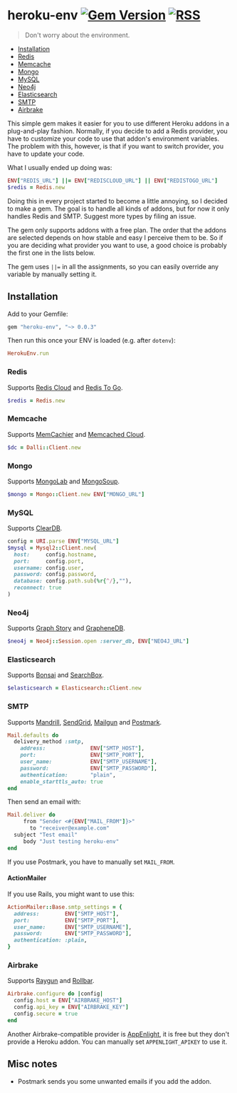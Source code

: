 # heroku-env [![Gem Version](https://badge.fury.io/rb/heroku-env.svg)](https://rubygems.org/gems/heroku-env) [![RSS](https://stefansundin.github.io/img/feed.png)](https://github.com/stefansundin/heroku-env/releases.atom)

> Don't worry about the environment.

- [Installation](#installation)
- [Redis](#redis)
- [Memcache](#memcache)
- [Mongo](#mongo)
- [MySQL](#mysql)
- [Neo4j](#neo4j)
- [Elasticsearch](#elasticsearch)
- [SMTP](#smtp)
- [Airbrake](#airbrake)

This simple gem makes it easier for you to use different Heroku addons in a plug-and-play fashion. Normally, if you decide to add a Redis provider, you have to customize your code to use that addon's environment variables. The problem with this, however, is that if you want to switch provider, you have to update your code.

What I usually ended up doing was:

```ruby
ENV["REDIS_URL"] ||= ENV["REDISCLOUD_URL"] || ENV["REDISTOGO_URL"]
$redis = Redis.new
```

Doing this in every project started to become a little annoying, so I decided to make a gem. The goal is to handle all kinds of addons, but for now it only handles Redis and SMTP. Suggest more types by filing an issue.

The gem only supports addons with a free plan. The order that the addons are selected depends on how stable and easy I perceive them to be. So if you are deciding what provider you want to use, a good choice is probably the first one in the lists below.

The gem uses `||=` in all the assignments, so you can easily override any variable by manually setting it.


## Installation

Add to your Gemfile:

```ruby
gem "heroku-env", "~> 0.0.3"
```

Then run this once your ENV is loaded (e.g. after `dotenv`):

```ruby
HerokuEnv.run
```


### Redis

Supports [Redis Cloud](https://addons.heroku.com/rediscloud) and [Redis To Go](https://addons.heroku.com/redistogo).

```ruby
$redis = Redis.new
```

### Memcache

Supports [MemCachier](https://addons.heroku.com/memcachier) and [Memcached Cloud](https://addons.heroku.com/memcachedcloud).

```ruby
$dc = Dalli::Client.new
```

### Mongo

Supports [MongoLab](https://addons.heroku.com/mongolab) and [MongoSoup](https://addons.heroku.com/mongosoup).

```ruby
$mongo = Mongo::Client.new ENV["MONGO_URL"]
```

### MySQL

Supports [ClearDB](https://addons.heroku.com/cleardb).

```ruby
config = URI.parse ENV["MYSQL_URL"]
$mysql = Mysql2::Client.new(
  host:     config.hostname,
  port:     config.port,
  username: config.user,
  password: config.password,
  database: config.path.sub(%r{^/},""),
  reconnect: true
)
```

### Neo4j

Supports [Graph Story](https://addons.heroku.com/graphstory) and [GrapheneDB](https://addons.heroku.com/graphenedb).

```ruby
$neo4j = Neo4j::Session.open :server_db, ENV["NEO4J_URL"]
```

### Elasticsearch

Supports [Bonsai](https://addons.heroku.com/bonsai) and [SearchBox](https://addons.heroku.com/searchbox).

```ruby
$elasticsearch = Elasticsearch::Client.new
```

### SMTP

Supports [Mandrill](https://addons.heroku.com/mandrill), [SendGrid](https://addons.heroku.com/sendgrid), [Mailgun](https://addons.heroku.com/mailgun) and [Postmark](https://addons.heroku.com/postmark).

```ruby
Mail.defaults do
  delivery_method :smtp,
    address:              ENV["SMTP_HOST"],
    port:                 ENV["SMTP_PORT"],
    user_name:            ENV["SMTP_USERNAME"],
    password:             ENV["SMTP_PASSWORD"],
    authentication:       "plain",
    enable_starttls_auto: true
end
```

Then send an email with:

```ruby
Mail.deliver do
     from "Sender <#{ENV["MAIL_FROM"]}>"
       to "receiver@example.com"
  subject "Test email"
     body "Just testing heroku-env"
end
```

If you use Postmark, you have to manually set `MAIL_FROM`.

#### ActionMailer

If you use Rails, you might want to use this:

```ruby
ActionMailer::Base.smtp_settings = {
  address:        ENV["SMTP_HOST"],
  port:           ENV["SMTP_PORT"],
  user_name:      ENV["SMTP_USERNAME"],
  password:       ENV["SMTP_PASSWORD"],
  authentication: :plain,
}
```

### Airbrake

Supports [Raygun](https://addons.heroku.com/raygun) and [Rollbar](https://addons.heroku.com/rollbar).

```ruby
Airbrake.configure do |config|
  config.host = ENV["AIRBRAKE_HOST"]
  config.api_key = ENV["AIRBRAKE_KEY"]
  config.secure = true
end
```

Another Airbrake-compatible provider is [AppEnlight](https://appenlight.com/), it is free but they don't provide a Heroku addon. You can manually set `APPENLIGHT_APIKEY` to use it.


## Misc notes

- Postmark sends you some unwanted emails if you add the addon.
